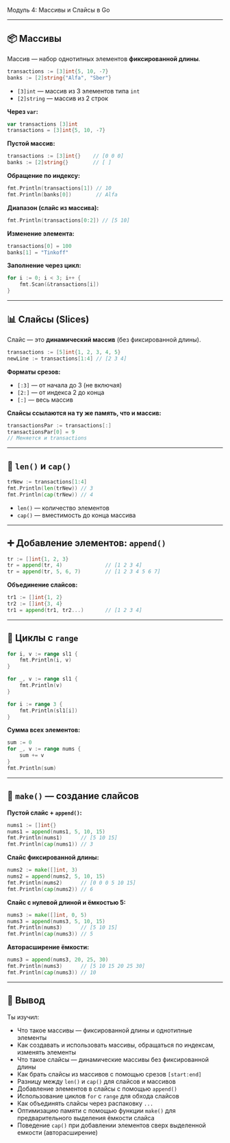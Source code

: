 Модуль 4: Массивы и Слайсы в Go

---

## 📦 Массивы

Массив — набор однотипных элементов **фиксированной длины**.

```go
transactions := [3]int{5, 10, -7}
banks := [2]string{"Alfa", "Sber"}
```

* `[3]int` — массив из 3 элементов типа `int`
* `[2]string` — массив из 2 строк

**Через `var`:**

```go
var transactions [3]int
transactions = [3]int{5, 10, -7}
```

**Пустой массив:**

```go
transactions := [3]int{}    // [0 0 0]
banks := [2]string{}        // [ ]
```

**Обращение по индексу:**

```go
fmt.Println(transactions[1]) // 10
fmt.Println(banks[0])        // Alfa
```

**Диапазон (слайс из массива):**

```go
fmt.Println(transactions[0:2]) // [5 10]
```

**Изменение элемента:**

```go
transactions[0] = 100
banks[1] = "Tinkoff"
```

**Заполнение через цикл:**

```go
for i := 0; i < 3; i++ {
    fmt.Scan(&transactions[i])
}
```

---

## 📊 Слайсы (Slices)

Слайс — это **динамический массив** (без фиксированной длины).

```go
transactions := [5]int{1, 2, 3, 4, 5}
newLine := transactions[1:4] // [2 3 4]
```

**Форматы срезов:**

* `[:3]` — от начала до 3 (не включая)
* `[2:]` — от индекса 2 до конца
* `[:]` — весь массив

**Слайсы ссылаются на ту же память, что и массив:**

```go
transactionsPar := transactions[:]
transactionsPar[0] = 9
// Меняется и transactions
```

---

## 📏 `len()` и `cap()`

```go
trNew := transactions[1:4]
fmt.Println(len(trNew)) // 3
fmt.Println(cap(trNew)) // 4
```

* `len()` — количество элементов
* `cap()` — вместимость до конца массива

---

## ➕ Добавление элементов: `append()`

```go
tr := []int{1, 2, 3}
tr = append(tr, 4)              // [1 2 3 4]
tr = append(tr, 5, 6, 7)        // [1 2 3 4 5 6 7]
```

**Объединение слайсов:**

```go
tr1 := []int{1, 2}
tr2 := []int{3, 4}
tr1 = append(tr1, tr2...)       // [1 2 3 4]
```

---

## 🔁 Циклы с `range`

```go
for i, v := range sl1 {
    fmt.Println(i, v)
}

for _, v := range sl1 {
    fmt.Println(v)
}

for i := range 3 {
    fmt.Println(sl1[i])
}
```

**Сумма всех элементов:**

```go
sum := 0
for _, v := range nums {
    sum += v
}
fmt.Println(sum)
```

---

## 🧱 `make()` — создание слайсов

**Пустой слайс + `append()`:**

```go
nums1 := []int{}
nums1 = append(nums1, 5, 10, 15)
fmt.Println(nums1)      // [5 10 15]
fmt.Println(cap(nums1)) // 3
```

**Слайс фиксированной длины:**

```go
nums2 := make([]int, 3)
nums2 = append(nums2, 5, 10, 15)
fmt.Println(nums2)      // [0 0 0 5 10 15]
fmt.Println(cap(nums2)) // 6
```

**Слайс с нулевой длиной и ёмкостью 5:**

```go
nums3 := make([]int, 0, 5)
nums3 = append(nums3, 5, 10, 15)
fmt.Println(nums3)      // [5 10 15]
fmt.Println(cap(nums3)) // 5
```

**Авторасширение ёмкости:**

```go
nums3 = append(nums3, 20, 25, 30)
fmt.Println(nums3)      // [5 10 15 20 25 30]
fmt.Println(cap(nums3)) // 10
```

---

## 📌 Вывод

Ты изучил:

* Что такое массивы — фиксированной длины и однотипные элементы
* Как создавать и использовать массивы, обращаться по индексам, изменять элементы
* Что такое слайсы — динамические массивы без фиксированной длины
* Как брать слайсы из массивов с помощью срезов `[start:end]`
* Разницу между `len()` и `cap()` для слайсов и массивов
* Добавление элементов в слайсы с помощью `append()`
* Использование циклов `for` с `range` для обхода слайсов
* Как объединять слайсы через распаковку `...`
* Оптимизацию памяти с помощью функции `make()` для предварительного выделения ёмкости слайса
* Поведение `cap()` при добавлении элементов сверх выделенной емкости (авторасширение)
